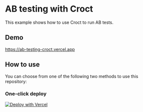# AB testing with Croct

This example shows how to use Croct to run AB tests.

## Demo

https://ab-testing-croct.vercel.app

## How to use

You can choose from one of the following two methods to use this repository:

### One-click deploy

[![Deploy with Vercel](https://vercel.com/button)](https://vercel.com/new/clone?repository-url=https%3A%2F%2Fgithub.com%2Fcroct-tech%2Fnextjs-template&env=NEXT_PUBLIC_CROCT_APP_ID,CROCT_API_KEY&envDescription=Run%20%60npx%20croct%20use%20croct%3A%2F%2Fintegration%2Fvercel-ab-testing%60%20to%20get%20your%20variables.&envLink=https%3A%2F%2Fgithub.com%2Fcroct-tech%2Fnextjs-ab-testing-template%23environment-variables)
